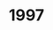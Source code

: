 ---
title: "1997"
description: "Articles tagged 1997."
layout: yearpages
permalink: /tags/1997/{% if pagination.pageNumber > 0 %}/page/{{ pagination.pageNumber + 1 }}{% endif %}/index.html
pagination:
  data: collections.1997
  size: 8
  alias: pagedPosts
  addAllPagesToCollections: true
  reverse: true
---